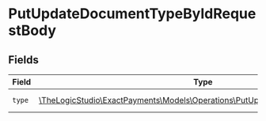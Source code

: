 # PutUpdateDocumentTypeByIdRequestBody


## Fields

| Field                                                                                                                                     | Type                                                                                                                                      | Required                                                                                                                                  | Description                                                                                                                               | Example                                                                                                                                   |
| ----------------------------------------------------------------------------------------------------------------------------------------- | ----------------------------------------------------------------------------------------------------------------------------------------- | ----------------------------------------------------------------------------------------------------------------------------------------- | ----------------------------------------------------------------------------------------------------------------------------------------- | ----------------------------------------------------------------------------------------------------------------------------------------- |
| `type`                                                                                                                                    | [\TheLogicStudio\ExactPayments\Models\Operations\PutUpdateDocumentTypeByIdType](../../Models/Operations/PutUpdateDocumentTypeByIdType.md) | :heavy_check_mark:                                                                                                                        | N/A                                                                                                                                       | drivers-license                                                                                                                           |